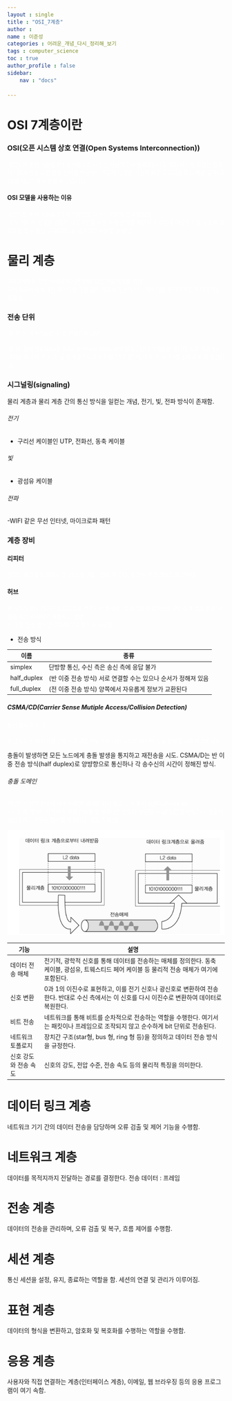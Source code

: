```yaml
---
layout : single
title : "OSI_7계층"
author : 
name : 이준성
categories : 어려운_개념_다시_정리해_보기
tags : computer_science
toc : true
author_profile : false
sidebar:
    nav : "docs"

---
```


# OSI 7계층이란

### OSI(오픈 시스템 상호 연결(Open Systems Interconnection))

<span style = "color:white; font-size:90%">네트워크 통신 기능을 7개의 계층으로 나누는 개념적 프레임워크입니다. OSI 데이터 모델은 컴퓨터 네트워킹을 위한 범용 언어를 제공하기 때문에 다양한 기술이 표준 프로토콜 또는 통신 규약(규칙)을 제공하여 사용할 수 있습니다.  
</span>

#### OSI 모델을 사용하는 이유

<span style = "color:white; font-size:90%">네트워크 통신 기능을 7개의 계층으로 나누는 개념적 프레임워크<br>. OSI 데이터 모델은 컴퓨터 네트워킹을 위한 범용 언어를 제공하기 때문에 다양한 기술이 표준 프로토콜 또는 통신 규약(규칙)을 제공하여 사용할 수 있음.  
</span>

# 물리 계층

<span style = "color:white; font-size:90%">OSI 7계층의 가장 아래에 위치한 1계층으로 하드웨어를 뜻함.<br>
위의 계층에서 보내진 데이터를 다른 물리 계층에 전송하거나, 데이터를 중간에 차단하거나 하는 일을 함.<br>
</span>

### 전송 단위
<span style = "color:white; font-size:90%">데이터는 기본적으로 0,1로 인코딩해 보냄.<br>
<br>
데이터 단위인 Frame은 PDU, process Data Unit이라고 한다. 2계층인 데이터 링크 계층에서 내려온 데이터, PDU가 물리 계층으로 내려오면 0,1로 인코딩이 되고, 이 bit를 신호로 바꿔 통신한다.<br>
</span>





### 시그널링(signaling)
물리 계층과 물리 계층 간의 통신 방식을 일컫는 개념, 전기, 빛, 전파 방식이 존재함.

###### 전기
- 구리선 케이블인 UTP, 전화선, 동축 케이블

###### 빛 
- 광섬유 케이블

###### 전파 
-WIFI 같은 무선 인터넷, 마이크로파 패턴

### 계층 장비

#### 리피터

<span style = "color:white; font-size:90%">신호의 세기를 증폭해서 먼 거리 통신을 가능하게 한다. 현재는 거의 사용되지 않는다.
</span>


#### 허브

<span style = "color:white; font-size:90%">한 사무실이나 가까운 컴퓨터들을 연결하는 장치로, 각 회선을 통합적으로 관리하며 신호 증폭 역할을 하는 리피터의 역할도 포함함.<br>
반 이중 전송 방식인 CSMA/CD 방식을 사용함.<br>
</span>

- 전송 방식

|이름|종류|
|-------|-----------|
|simplex|단방향 통신, 수신 측은 송신 측에 응답 불가|
|half_duplex|(반 이중 전송 방식) 서로 연결할 수는 있으나 순서가 정해져 있음|
|full_duplex|(전 이중 전송 방식) 양쪽에서 자유롭게 정보가 교환된다|

##### CSMA/CD(Carrier Sense Mutiple Access/Collision Detection)

<span style = "color:white; font-size:90%">통신 방식의 하나.<br>
<br>
송신 노드는 데이터를 전송하고 다음 채널에서 다른 노드의 데이터 충돌 발생을 지속적으로 감지.<br>

충돌이 발생하면 모든 노드에게 충돌 발생을 통지하고 재전송을 시도.
CSMA/D는 반 이중 전송 방식(half duplex)로 양뱡향으로 통신하나 각 송수신의 시간이 정해진 방식.
</span>

###### 충돌 도메인

<span style = "color:white; font-size:90%">허브는 수신한 신호에 대해 어떠한 제어를 하지 않고 그저 흘려 보낸다.(flooding) <br>
=> 두 개 이상의 기기가 동시에 신호를 발생시키면 신호가 부딪힐 수 있다.(충돌 현상)
=> 충돌이 발생할지도 모르는 범위를 지정한다.(충돌 도메인)
</span>


!["물리계층의 구조"](/assets/images/osi_1.png)

|기능|설명|
|---|---|
|데이터 전송 매체|전기적, 광학적 신호를 통해 데이터를 전송하는 매체를 정의한다. 동축 케이블, 광섬유, 트웨스티드 페어 케이블 등 물리적 전송 매체가 여기에 포함된다.|
|신호 변환|0과 1의 이진수로 표현하고, 이를 전기 신호나 광신호로 변환하여 전송한다. 반대로 수신 측에서는 이 신호를 다시 이진수로 변환하여 데이터로 복원한다.|
|비트 전송|네트워크를 통해 비트를 순차적으로 전송하는 역할을 수행한다. 여기서는 패킷이나 프레임으로 조작되지 않고 순수하게 bit 단위로 전송된다.|
|네트워크 토폴로지|장치간 구조(star형, bus 형, ring 형 등)을 정의하고 데이터 전송 방식을 규정한다.|
|신호 강도와 전송 속도|신호의 강도, 전압 수준, 전송 속도 등의 물리적 특징을 의미한다.|



# 데이터 링크 계층

네트워크 기기 간의 데이터 전송을 담당하며 오류 검출 및 제어 기능을 수행함.

# 네트워크 계층

데이터를 목적지까지 전달하는 경로를 결정한다.
전송 데이터 : 프레임



# 전송 계층

데이터의 전송을 관리하며, 오류 검출 및 복구, 흐름 제어를 수행함.

# 세션 계층

통신 세션을 설정, 유지, 종료하는 역할을 함. 세션의 연결 및 관리가 이루어짐.

# 표현 계층

데이터의 형식을 변환하고, 암호화 및 복호화를 수행하는 역할을 수행함.

# 응용 계층

사용자와 직접 연결하는 계층(인터페이스 계층), 이메일, 웹 브라우징 등의 응용 프로그램이 여기 속함.


